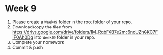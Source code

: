 # Week 9

1. Please create a `Week09` folder in the root folder of your repo.
2. Download/copy the files from https://drive.google.com/drive/folders/1M_RqbFXB7e2mc6noUZhGKC7FIFOAh0Dg into `Week09` folder in your repo. 
3. Complete your homework 
4. Commit & push